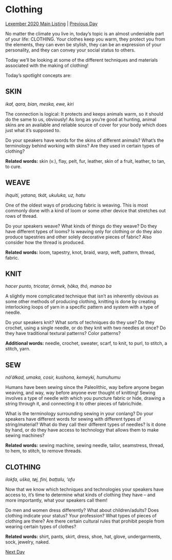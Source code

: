 # Clothing
[Lexember 2020 Main Listing](../../toc_lex20) | [Previous Day](08)

No matter the climate you live in, today’s topic is an almost undeniable part of your life: CLOTHING. Your clothes keep you warm, they protect you from the elements, they can even be stylish, they can be an expression of your personality, and they can convey your social status to others.

Today we’ll be looking at some of the different techniques and materials associated with the making of clothing!

Today’s spotlight concepts are:

## SKIN

_ikał, qara, bian, meska, ewe, kiri_

The connection is logical: It protects and keeps animals warm, so it should do the same to us, obviously! As long as you’re good at hunting, animal skins are an available and reliable source of cover for your body which does just what it’s supposed to.

Do your speakers have words for the skins of different animals? What’s the terminology behind working with skins? Are they used in certain types of clothing?

**Related words:** skin (v.), flay, pelt, fur, leather, skin of a fruit, leather, to tan, to cure.

## WEAVE

_ihquiti, yatana, tkát, ukuluka, uz, hatu_

One of the oldest ways of producing fabric is weaving. This is most commonly done with a kind of loom or some other device that stretches out rows of thread.

Do your speakers weave? What kinds of things do they weave? Do they have different types of looms? Is weaving only for clothing or do they also produce tapestries and other solely decorative pieces of fabric? Also consider how the thread is produced.

**Related words:** loom, tapestry, knot, braid, warp, weft, pattern, thread, fabric.

## KNIT

_hacer punto, tricotar, örmek, ḥāka, thó, manao ba_

A slightly more complicated technique that isn’t as inherently obvious as some other methods of producing clothing, knitting is done by creating interlocking loops of yarn in a specific pattern and system with a type of needle.

Do your speakers knit? What sorts of techniques do they use? Do they crochet, using a single needle, or do they knit with two needles at once? Do they have traditional textural patterns? Color patterns?

**Additional words:** needle, crochet, sweater, scarf, to knit, to purl, to stitch, a stitch, yarn.

## SEW

_náʼáłkad, umaka, cosir, kushona, kemeyki, humuhumu_

Humans have been sewing since the Paleolithic, way before anyone began weaving, and way, way before anyone ever thought of knitting! Sewing involves a type of needle with which you puncture fabric or hide, drawing a string through it, and connecting it to other pieces of fabric/hide.

What is the terminology surrounding sewing in your conlang? Do your speakers have different words for sewing with different types of string/material? What do they call their different types of needles? Is it done by hand, or do they have access to technology that allows them to make sewing machines?

**Related words:** sewing machine, sewing needle, tailor, seamstress, thread, to hem, to stitch, to remove threads.

## CLOTHING

_ilokfa, uška, tøj, fini, baṭṭalu, ‘ofu_

Now that we know which techniques and technologies your speakers have access to, it’s time to determine what kinds of clothing they have – and more importantly, what your speakers call them!

Do men and women dress differently? What about children/adults? Does clothing indicate your status? Your profession? What types of pieces of clothing are there? Are there certain cultural rules that prohibit people from wearing certain types of clothes?

**Related words:** shirt, pants, skirt, dress, shoe, hat, glove, undergarments, sock, jewelry, naked.

[Next Day](10)
